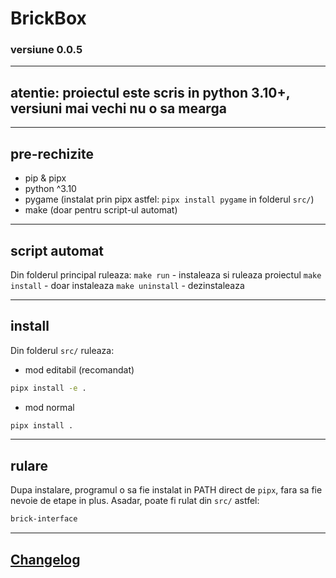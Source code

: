 # BrickBox

### versiune 0.0.5

----

## atentie: proiectul este scris in python 3.10+, versiuni mai vechi nu o sa mearga

----

## pre-rechizite
* pip & pipx
* python ^3.10
* pygame (instalat prin pipx astfel: ```pipx install pygame``` in folderul ```src/```)
* make (doar pentru script-ul automat)

----

## script automat
Din folderul principal ruleaza:
``` make run ``` - instaleaza si ruleaza proiectul
``` make install ``` - doar instaleaza
``` make uninstall ``` - dezinstaleaza

----

## install
Din folderul ```src/``` ruleaza:
* mod editabil (recomandat)
```sh
pipx install -e .
```
* mod normal
```sh
pipx install .
```

----

## rulare
Dupa instalare, programul o sa fie instalat in PATH direct de ```pipx```, fara sa fie nevoie de etape in plus.
Asadar, poate fi rulat din ```src/``` astfel:
```sh
brick-interface
```

----

## [Changelog](./changelog.md)

